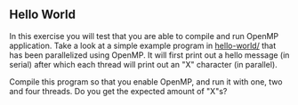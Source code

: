 ## Hello World ##

In this exercise you will test that you are able to compile and run
OpenMP application. Take a look at a simple example program in
[hello-world/](hello-world/) that has been parallelized using
OpenMP. It will first print out a hello message (in serial) after
which each thread will print out an "X" character (in parallel).

Compile this program so that you enable OpenMP, and run it with one,
two and four threads. Do you get the expected amount of "X"s?
